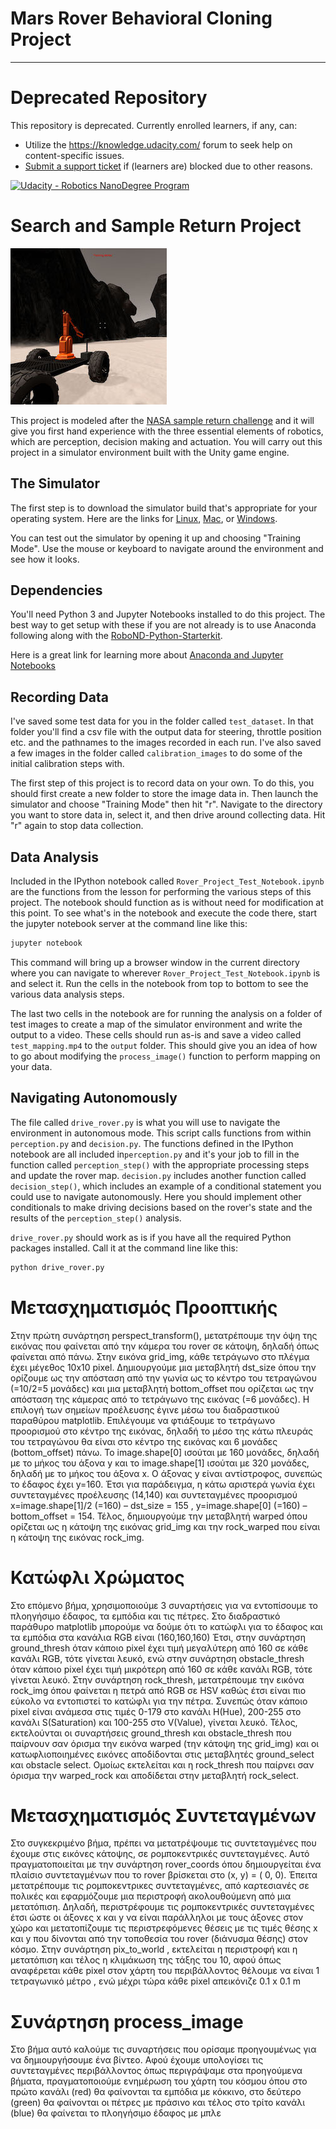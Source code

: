 # Mars Rover Behavioral Cloning Project
---
# Deprecated Repository
This repository is deprecated. Currently enrolled learners, if any, can: 
- Utilize the https://knowledge.udacity.com/ forum to seek help on content-specific issues.
- [Submit a support ticket](https://udacity.zendesk.com/hc/en-us/requests/new) if (learners are) blocked due to other reasons. 


[//]: # (Image References)
[image_0]: ./misc/rover_image.jpg
[![Udacity - Robotics NanoDegree Program](https://s3-us-west-1.amazonaws.com/udacity-robotics/Extra+Images/RoboND_flag.png)](https://www.udacity.com/robotics)
# Search and Sample Return Project


![alt text][image_0] 

This project is modeled after the [NASA sample return challenge](https://www.nasa.gov/directorates/spacetech/centennial_challenges/sample_return_robot/index.html) and it will give you first hand experience with the three essential elements of robotics, which are perception, decision making and actuation.  You will carry out this project in a simulator environment built with the Unity game engine.  

## The Simulator
The first step is to download the simulator build that's appropriate for your operating system.  Here are the links for [Linux](https://s3-us-west-1.amazonaws.com/udacity-robotics/Rover+Unity+Sims/Linux_Roversim.zip), [Mac](	https://s3-us-west-1.amazonaws.com/udacity-robotics/Rover+Unity+Sims/Mac_Roversim.zip), or [Windows](https://s3-us-west-1.amazonaws.com/udacity-robotics/Rover+Unity+Sims/Windows_Roversim.zip).  

You can test out the simulator by opening it up and choosing "Training Mode".  Use the mouse or keyboard to navigate around the environment and see how it looks.

## Dependencies
You'll need Python 3 and Jupyter Notebooks installed to do this project.  The best way to get setup with these if you are not already is to use Anaconda following along with the [RoboND-Python-Starterkit](https://github.com/ryan-keenan/RoboND-Python-Starterkit). 


Here is a great link for learning more about [Anaconda and Jupyter Notebooks](https://classroom.udacity.com/courses/ud1111)

## Recording Data
I've saved some test data for you in the folder called `test_dataset`.  In that folder you'll find a csv file with the output data for steering, throttle position etc. and the pathnames to the images recorded in each run.  I've also saved a few images in the folder called `calibration_images` to do some of the initial calibration steps with.  

The first step of this project is to record data on your own.  To do this, you should first create a new folder to store the image data in.  Then launch the simulator and choose "Training Mode" then hit "r".  Navigate to the directory you want to store data in, select it, and then drive around collecting data.  Hit "r" again to stop data collection.

## Data Analysis
Included in the IPython notebook called `Rover_Project_Test_Notebook.ipynb` are the functions from the lesson for performing the various steps of this project.  The notebook should function as is without need for modification at this point.  To see what's in the notebook and execute the code there, start the jupyter notebook server at the command line like this:

```sh
jupyter notebook
```

This command will bring up a browser window in the current directory where you can navigate to wherever `Rover_Project_Test_Notebook.ipynb` is and select it.  Run the cells in the notebook from top to bottom to see the various data analysis steps.  

The last two cells in the notebook are for running the analysis on a folder of test images to create a map of the simulator environment and write the output to a video.  These cells should run as-is and save a video called `test_mapping.mp4` to the `output` folder.  This should give you an idea of how to go about modifying the `process_image()` function to perform mapping on your data.  

## Navigating Autonomously
The file called `drive_rover.py` is what you will use to navigate the environment in autonomous mode.  This script calls functions from within `perception.py` and `decision.py`.  The functions defined in the IPython notebook are all included in`perception.py` and it's your job to fill in the function called `perception_step()` with the appropriate processing steps and update the rover map. `decision.py` includes another function called `decision_step()`, which includes an example of a conditional statement you could use to navigate autonomously.  Here you should implement other conditionals to make driving decisions based on the rover's state and the results of the `perception_step()` analysis.

`drive_rover.py` should work as is if you have all the required Python packages installed. Call it at the command line like this: 

```sh
python drive_rover.py
```

# Μετασχηματισμός Προοπτικής

Στην πρώτη συνάρτηση perspect_transform(), μετατρέπουμε την όψη της
εικόνας που φαίνεται από την κάμερα του rover σε κάτοψη, δηλαδή όπως 
φαίνεται από πάνω. Στην εικόνα grid_img, κάθε τετράγωνο στο πλέγμα έχει
μέγεθος 10x10 pixel. Δημιουργούμε μια μεταβλητή dst_size όπου την 
ορίζουμε ως την απόσταση από την γωνία ως το κέντρο του τετραγώνου
(=10/2=5 μονάδες) και μια μεταβλητή bottom_offset που ορίζεται ως την 
απόσταση της κάμερας από το τετράγωνο της εικόνας (=6 μονάδες).
Η επιλογή των σημείων προέλευσης έγινε μέσω του διαδραστικού
παραθύρου matplotlib.
Επιλέγουμε να φτιάξουμε το τετράγωνο προορισμού στο κέντρο της εικόνας,
δηλαδή το μέσο της κάτω πλευράς του τετραγώνου θα είναι στο κέντρο της 
εικόνας και 6 μονάδες (bottom_offset) πάνω. 
Το image.shape[0] ισούται με 160 μονάδες, δηλαδή με το μήκος του άξονα y
και το image.shape[1] ισούται με 320 μονάδες, δηλαδή με το μήκος του άξονα
x. Ο άξονας y είναι αντίστροφος, συνεπώς το έδαφος έχει y=160.
Έτσι για παράδειγμα, η κάτω αριστερά γωνία έχει συντεταγμένες προέλευσης 
(14,140) και συντεταγμένες προορισμού 
x=image.shape[1]/2 (=160) – dst_size = 155 , y=image.shape[0] (=160) –
bottom_offset = 154. 
Τέλος, δημιουργούμε την μεταβλητή warped όπου ορίζεται ως η κάτοψη της 
εικόνας grid_img και την rock_warped που είναι η κάτοψη της εικόνας 
rock_img.

# Κατώφλι Χρώματος

Στο επόμενο βήμα, χρησιμοποιούμε 3 συναρτήσεις για να εντοπίσουμε το 
πλοηγήσιμο έδαφος, τα εμπόδια και τις πέτρες. Στο διαδραστικό παράθυρο
matplotlib μπορούμε να δούμε ότι το κατώφλι για το έδαφος και τα εμπόδια
στα κανάλια RGB είναι (160,160,160)
Έτσι, στην συνάρτηση ground_thresh όταν κάποιο pixel έχει τιμή μεγαλύτερη
από 160 σε κάθε κανάλι RGB, τότε γίνεται λευκό, ενώ στην συνάρτηση
obstacle_thresh όταν κάποιο pixel έχει τιμή μικρότερη από 160 σε κάθε 
κανάλι RGB, τότε γίνεται λευκό.
Στην συνάρτηση rock_thresh, μετατρέπουμε την εικόνα rock_img όπου
φαίνεται η πετρά από RGB σε HSV καθώς έτσι είναι πιο εύκολο να εντοπιστεί
το κατώφλι για την πέτρα. Συνεπώς όταν κάποιο pixel είναι ανάμεσα στις τιμές
0-179 στο κανάλι H(Hue), 200-255 στο κανάλι S(Saturation) και 100-255 στο 
V(Value), γίνεται λευκό.
Τέλος, εκτελούνται οι συναρτήσεις ground_thresh και obstacle_thresh που 
παίρνουν σαν όρισμα την εικόνα warped (την κάτοψη της grid_img) και οι 
κατωφλιοποιημένες εικόνες αποδίδονται στις μεταβλητές ground_select και 
obstacle select. Ομοίως εκτελείται και η rock_thresh που παίρνει σαν όρισμα
την warped_rock και αποδίδεται στην μεταβλητή rock_select.

# Μετασχηματισμός Συντεταγμένων

Στο συγκεκριμένο βήμα, πρέπει να μετατρέψουμε τις συντεταγμένες που 
έχουμε στις εικόνες κάτοψης, σε ρομποκεντρικές συντεταγμένες. Αυτό 
πραγματοποιείται με την συνάρτηση rover_coords όπου δημιουργείται ένα 
πλαίσιο συντεταγμένων που το rover βρίσκεται στο (x, y) = ( 0, 0).
Έπειτα μετατρέπουμε τις ρομποκεντρικες συντεταγμένες, από καρτεσιανές σε 
πολικές και εφαρμόζουμε μια περιστροφή ακολουθούμενη από μια 
μετατόπιση. Δηλαδή, περιστρέφουμε τις ρομποκεντρικές συντεταγμένες έτσι 
ώστε οι άξονες x και y να είναι παράλληλοι με τους άξονες στον χώρο και 
μετατοπίζουμε τις περιστρεφόμενες θέσεις με τις τιμές θέσης x και y που 
δίνονται από την τοποθεσία του rover (διάνυσμα θέσης) στον κόσμο.
Στην συνάρτηση pix_to_world , εκτελείται η περιστροφή και η μετατόπιση και 
τέλος η κλιμάκωση της τάξης του 10, αφού όπως αναφέρεται κάθε pixel στον 
χάρτη του περιβάλλοντος θέλουμε να είναι 1 τετραγωνικό μέτρο , ενώ μέχρι 
τώρα κάθε pixel απεικόνιζε 0.1 x 0.1 m

# Συνάρτηση process_image
Στο βήμα αυτό καλούμε τις συναρτήσεις που ορίσαμε προηγουμένως για να 
δημιουργήσουμε ένα βίντεο. Αφού έχουμε υπολογίσει τις συντεταγμένες
περιβάλλοντος όπως περιγράψαμε στα προηγούμενα βήματα, 
πραγματοποιούμε ενημέρωση του χάρτη του κόσμου όπου στο πρώτο κανάλι 
(red) θα φαίνονται τα εμπόδια με κόκκινο, στο δεύτερο (green) θα φαίνονται
οι πέτρες με πράσινο και τέλος στο τρίτο κανάλι (blue) θα φαίνεται το 
πλοηγήσιμο έδαφος με μπλε
